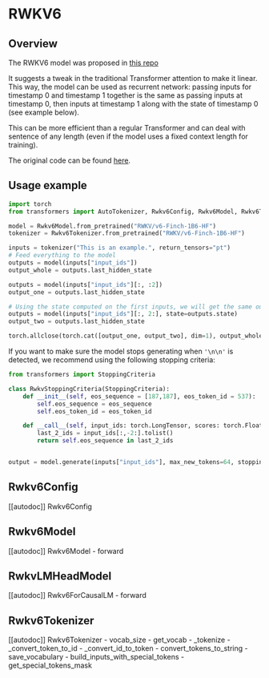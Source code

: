 <!--Copyright 2024 The HuggingFace Team. All rights reserved.

Licensed under the Apache License, Version 2.0 (the "License"); you may not use this file except in compliance with
the License. You may obtain a copy of the License at

http://www.apache.org/licenses/LICENSE-2.0

Unless required by applicable law or agreed to in writing, software distributed under the License is distributed on
an "AS IS" BASIS, WITHOUT WARRANTIES OR CONDITIONS OF ANY KIND, either express or implied. See the License for the
specific language governing permissions and limitations under the License.

⚠️ Note that this file is in Markdown but contain specific syntax for our doc-builder (similar to MDX) that may not be
rendered properly in your Markdown viewer.

-->

# RWKV6

## Overview

The RWKV6 model was proposed in [this repo](https://github.com/BlinkDL/RWKV-LM/tree/main/RWKV-v5)

It suggests a tweak in the traditional Transformer attention to make it linear. This way, the model can be used as recurrent network: passing inputs for timestamp 0 and timestamp 1 together is the same as passing inputs at timestamp 0, then inputs at timestamp 1 along with the state of timestamp 0 (see example below).

This can be more efficient than a regular Transformer and can deal with sentence of any length (even if the model uses a fixed context length for training).

The original code can be found [here](https://github.com/BlinkDL/RWKV-LM).

## Usage example

```py
import torch
from transformers import AutoTokenizer, Rwkv6Config, Rwkv6Model, Rwkv6Tokenizer

model = Rwkv6Model.from_pretrained("RWKV/v6-Finch-1B6-HF")
tokenizer = Rwkv6Tokenizer.from_pretrained("RWKV/v6-Finch-1B6-HF")

inputs = tokenizer("This is an example.", return_tensors="pt")
# Feed everything to the model
outputs = model(inputs["input_ids"])
output_whole = outputs.last_hidden_state

outputs = model(inputs["input_ids"][:, :2])
output_one = outputs.last_hidden_state

# Using the state computed on the first inputs, we will get the same output
outputs = model(inputs["input_ids"][:, 2:], state=outputs.state)
output_two = outputs.last_hidden_state

torch.allclose(torch.cat([output_one, output_two], dim=1), output_whole, atol=1e-5)
```

If you want to make sure the model stops generating when `'\n\n'` is detected, we recommend using the following stopping criteria:

```python 
from transformers import StoppingCriteria

class RwkvStoppingCriteria(StoppingCriteria):
    def __init__(self, eos_sequence = [187,187], eos_token_id = 537):
        self.eos_sequence = eos_sequence
        self.eos_token_id = eos_token_id

    def __call__(self, input_ids: torch.LongTensor, scores: torch.FloatTensor, **kwargs) -> bool:
        last_2_ids = input_ids[:,-2:].tolist()
        return self.eos_sequence in last_2_ids


output = model.generate(inputs["input_ids"], max_new_tokens=64, stopping_criteria = [RwkvStoppingCriteria()])
```

## Rwkv6Config

[[autodoc]] Rwkv6Config

## Rwkv6Model

[[autodoc]] Rwkv6Model
    - forward

## RwkvLMHeadModel

[[autodoc]] Rwkv6ForCausalLM
    - forward

## Rwkv6Tokenizer

[[autodoc]] Rwkv6Tokenizer
    - vocab_size
    - get_vocab
    - _tokenize
    - _convert_token_to_id
    - _convert_id_to_token
    - convert_tokens_to_string
    - save_vocabulary
    - build_inputs_with_special_tokens
    - get_special_tokens_mask 